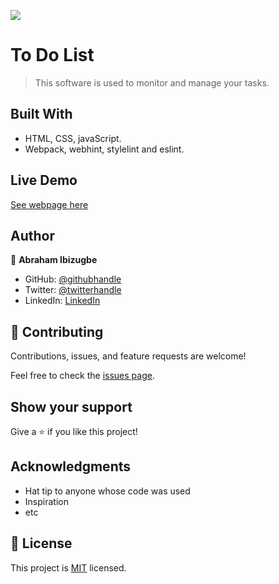 ![](https://img.shields.io/badge/Microverse-blueviolet)

# To Do List

> This software is used to monitor and manage your tasks.


## Built With

- HTML, CSS, javaScript.
- Webpack, webhint, stylelint and eslint. 

## Live Demo

[See webpage here](https://ibizugbe.github.io/Todo-list-vanillaJS/)


## Author

👤 **Abraham Ibizugbe**

- GitHub: [@githubhandle](https://github.com/Ibizugbe/)
- Twitter: [@twitterhandle](https://twitter.com/AbrahamIbizugbe)
- LinkedIn: [LinkedIn](https://www.linkedin.com/in/abraham-ibizugbe-763791115/)


## 🤝 Contributing

Contributions, issues, and feature requests are welcome!

Feel free to check the [issues page](https://github.com/Ibizugbe/Todo-list-vanillaJS/issues).

## Show your support

Give a ⭐️ if you like this project!

## Acknowledgments

- Hat tip to anyone whose code was used
- Inspiration
- etc

## 📝 License

This project is [MIT](./MIT.md) licensed.

